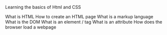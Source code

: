 Learning the basics of Html and CSS

What is HTML
How to create an HTML page
What is a markup language
What is the DOM
What is an element / tag
What is an attribute
How does the browser load a webpage
